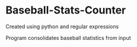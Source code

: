 # Baseball-Stats-Counter

Created using python and regular expressions 

Program consolidates baseball statistics from input
